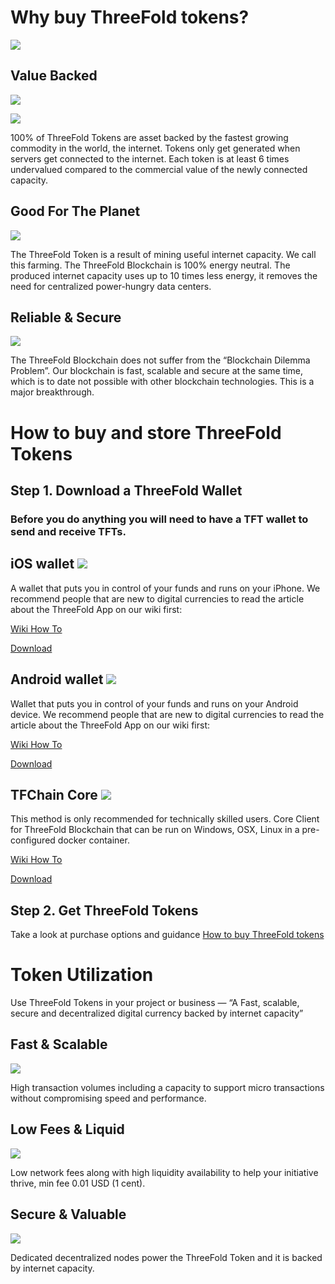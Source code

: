 # Why buy ThreeFold tokens?

![](/img/join-700.png)

## Value Backed 
![](https://threefold.io/svg/ic-benefits-01.svg)

![](https://static.coindesk.com/wp-content/uploads/2018/12/bitcoin-image-860x430.jpg)

100% of ThreeFold Tokens are asset backed by the fastest growing commodity in the world, the internet. Tokens only get generated when servers get connected to the internet. Each token is at least 6 times undervalued compared to the commercial value of the newly connected capacity.

## Good For The Planet
![](https://threefold.io/svg/ic-benefits-02.svg)

The ThreeFold Token is a result of mining useful internet capacity. We call this farming. The ThreeFold Blockchain is 100% energy neutral. The produced internet capacity uses up to 10 times less energy, it removes the need for centralized power-hungry data centers.

## Reliable & Secure 
![](https://threefold.io/svg/ic-benefits-05.svg)

The ThreeFold Blockchain does not suffer from the “Blockchain Dilemma Problem”. Our blockchain is fast, scalable and secure at the same time, which is to date not possible with other blockchain technologies. This is a major breakthrough.

# How to buy and store ThreeFold Tokens

## Step 1. Download a ThreeFold Wallet

### Before you do anything you will need to have a TFT wallet to send and receive TFTs.

## iOS wallet ![](https://threefold.io/svg/ic-applelogo.svg)

A wallet that puts you in control of your funds and runs on your iPhone. We recommend people that are new to digital currencies to read the article about the ThreeFold App on our wiki first:

[Wiki How To](https://threefoldfoundation.github.io/info_tokens/#/threefold_app)

[Download](https://itunes.apple.com/app/id1276543091)

## Android wallet ![](https://threefold.io/svg/ic-androidlogo.svg)

Wallet that puts you in control of your funds and runs on your Android device. We recommend people that are new to digital currencies to read the article about the ThreeFold App on our wiki first:

[Wiki How To](https://threefoldfoundation.github.io/info_tokens/#/threefold_app)

[Download](https://play.google.com/store/apps/details?id=com.mobicage.rogerthat.em.be.threefold.token)

## TFChain Core ![](https://threefold.io/svg/ic-chaincore.svg)

This method is only recommended for technically skilled users. Core Client for ThreeFold Blockchain that can be run on Windows, OSX, Linux in a pre-configured docker container.

[Wiki How To](https://threefoldfoundation.github.io/info_tokens/#/technology/command_line_wallet)

[Download](https://github.com/threefoldfoundation/tfchain)

## Step 2. Get ThreeFold Tokens

Take a look at purchase options and guidance 
[How to buy ThreeFold tokens](/how_to_buy/README.md)

# Token Utilization

Use ThreeFold Tokens in your project or business — “A Fast, scalable, secure and decentralized digital currency backed by internet capacity”

## Fast & Scalable 

![](https://threefold.io/svg/ic-util-01.svg)

High transaction volumes including a capacity to support micro transactions without compromising speed and performance.

## Low Fees & Liquid

![](https://threefold.io/svg/ic-util-02.svg)

Low network fees along with high liquidity availability to help your initiative thrive, min fee 0.01 USD (1 cent).

## Secure & Valuable

![](https://threefold.io/svg/ic-util-03.svg)

Dedicated decentralized nodes power the ThreeFold Token and it is backed by internet capacity.
